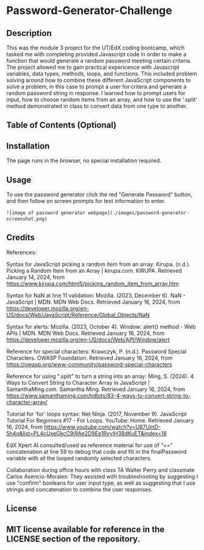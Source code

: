# Password-Generator-Challenge

## Description
This was the module 3 project for the UT/EdX coding bootcamp, which tasked me with completing provided Javascript code in order to make a function that would generate a random password meeting certain criteria. The project allowed me to gain practical expericence with Javascript variables, data types, methods, loops, and functions. This included problem solving around how to combine these different JavaScript components to solve a problem, in this case to prompt a user for critera and generate a random password string in response. I learned how to prompt users for input, how to choose random items from an array, and how to use the '.split' method demonstrated in class to convert data from one type to another. 


## Table of Contents (Optional)

## Installation

The page runs in the browser, no special installation required.

## Usage

To use the password generator click the red "Generate Password" button, and then follow on screen prompts for text information to enter.

    
    ![image of password generator webpage](./images/password-generator-screenshot.png)
    

## Credits

References:

Syntax for JavaScript picking a random item from an array:
 Kirupa. (n.d.). Picking a Random Item from an Array | kirupa.com. KIRUPA. Retrieved January 14, 2024, from https://www.kirupa.com/html5/picking_random_item_from_array.htm

Syntax for NaN at line 11 validation: 
Mozilla. (2023, December 6). NaN - JavaScript | MDN. MDN Web Docs. Retrieved January 16, 2024, from https://developer.mozilla.org/en-US/docs/Web/JavaScript/Reference/Global_Objects/NaN

Syntax for alerts:
Mozilla. (2023, October 4). Window: alert() method - Web APIs | MDN. MDN Web Docs. Retrieved January 16, 2024, from https://developer.mozilla.org/en-US/docs/Web/API/Window/alert

Reference for special characters:
Krawczyk, P. (n.d.). Password Special Characters. OWASP Foundation. Retrieved January 16, 2024, from https://owasp.org/www-community/password-special-characters

Reference for using ".split" to turn a string into an array:
Ming, S. (2024). 4 Ways to Convert String to Character Array in JavaScript | SamanthaMing.com. Samantha Ming. Retrieved January 16, 2024, from https://www.samanthaming.com/tidbits/83-4-ways-to-convert-string-to-character-array/

Tutorial for 'for' loops syntax:
Net Ninja. (2017, November 9). JavaScript Tutorial For Beginners #17 - For Loops. YouTube: Home. Retrieved January 16, 2024, from https://www.youtube.com/watch?v=U87UmD-5h4o&list=PL4cUxeGkcC9i9Ae2D9Ee1RvylH38dKuET&index=18

EdX Xpert AI consulted/used as reference material for use of “+=” concatenation at line 59 to debug that code and fill in the finalPassword variable with all the looped randomly selected characters.

Collaboration during office hours with class TA Walter Perry and classmate Carlos Asencio-Morales: They assisted with troubleshooting by suggesting I use "confirm" booleans for user input type, as well as suggesting that I use strings and concatenation to combine the user responses. 


## License

MIT license available for reference in the LICENSE section of the repository.
---
